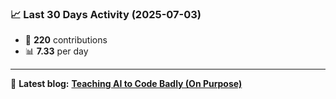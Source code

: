 <!--START_STATS-->
### 📈 Last 30 Days Activity (2025-07-03)  
- 🧮 **220** contributions  
- 📊 **7.33** per day
---
📝 **Latest blog:** [**Teaching AI to Code Badly (On Purpose)**](https://andriak.com/blog/badly-trained-ai)
<!--END_STATS-->
